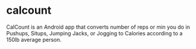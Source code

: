 # calcount
CalCount is an Android app that converts number of reps or min you do in Pushups, Situps, Jumping Jacks, or Jogging to Calories according to a 150lb average person. 
